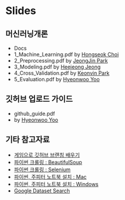 # Slides





## 머신러닝개론

- Docs
- 1_Machine_Learning.pdf by [Hongseok Choi](https://github.com/choihongseok)
- 2_Preprocessing.pdf by [JeongJin Park](https://github.com/Eli-Park)
- 3_Modeling.pdf by [Heejeong Jeong](https://github.com/AnnaJeong)
- 4_Cross_Validation.pdf by [Keonvin Park](https://github.com/kbpark16)
- 5_Evaluation.pdf by [Hyeonwoo Yoo](https://github.com/hyeon95y)


## 깃허브 업로드 가이드
- github_guide.pdf
- by [Hyeonwoo Yoo](https://github.com/hyeon95y)


## 기타 참고자료
- [게임으로 깃허브 브랜칭 배우기](https://learngitbranching.js.org/)
- [파이썬 크롤링 : BeautifulSoup](https://beomi.github.io/2017/01/20/HowToMakeWebCrawler/)
- [파이썬 크롤링 : Selenium](https://beomi.github.io/2017/02/27/HowToMakeWebCrawler-With-Selenium/)
- [파이썬, 주피터 노트북 설치 : Mac](https://www.appsmint.com/2016/10/jupyteripython-notebook.html)
- [파이썬, 주피터 노트북 설치 : Windows](https://tensorflow.blog/%EC%9C%88%EB%8F%84%EC%9A%B0%EC%A6%88%EC%97%90-%EC%95%84%EB%82%98%EC%BD%98%EB%8B%A4-%ED%85%90%EC%84%9C%ED%94%8C%EB%A1%9C%EC%9A%B0-%EC%84%A4%EC%B9%98%ED%95%98%EA%B8%B0/)
- [Google Dataset Search](https://toolbox.google.com/datasetsearch?fbclid=IwAR3QnkmmXsVY8zoGlz3t4HzmxcVSliDIruPSud7EnZoz7eUqGzrgXBeLNzc)

